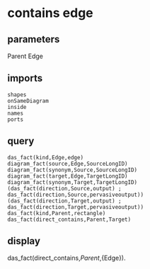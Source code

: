 # contains edge
## parameters
  Parent
  Edge
## imports
    shapes
    onSameDiagram
    inside
    names
    ports
## query
    das_fact(kind,Edge,edge)
    diagram_fact(source,Edge,SourceLongID)
	diagram_fact(synonym,Source,SourceLongID)
    diagram_fact(target,Edge,TargetLongID)
	diagram_fact(synonym,Target,TargetLongID)
	(das_fact(direction,Source,output) ; das_fact(direction,Source,pervasiveoutput))
	(das_fact(direction,Target,output) ; das_fact(direction,Target,pervasiveoutput))
    das_fact(kind,Parent,rectangle)
	das_fact(direct_contains,Parent,Target)
## display
das_fact(direct_contains,${Parent},${Edge}).
  

